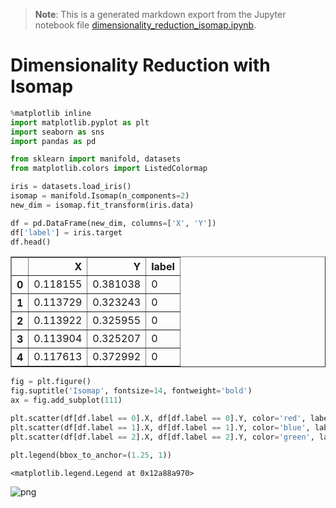>**Note**: This is a generated markdown export from the Jupyter notebook file [dimensionality_reduction_isomap.ipynb](dimensionality_reduction_isomap.ipynb).

# Dimensionality Reduction with Isomap


```python
%matplotlib inline
import matplotlib.pyplot as plt
import seaborn as sns
import pandas as pd

from sklearn import manifold, datasets
from matplotlib.colors import ListedColormap

```


```python
iris = datasets.load_iris()
isomap = manifold.Isomap(n_components=2)
new_dim = isomap.fit_transform(iris.data)
```


```python
df = pd.DataFrame(new_dim, columns=['X', 'Y'])
df['label'] = iris.target
df.head()
```




<div>
<table border="1" class="dataframe">
  <thead>
    <tr style="text-align: right;">
      <th></th>
      <th>X</th>
      <th>Y</th>
      <th>label</th>
    </tr>
  </thead>
  <tbody>
    <tr>
      <th>0</th>
      <td>0.118155</td>
      <td>0.381038</td>
      <td>0</td>
    </tr>
    <tr>
      <th>1</th>
      <td>0.113729</td>
      <td>0.323243</td>
      <td>0</td>
    </tr>
    <tr>
      <th>2</th>
      <td>0.113922</td>
      <td>0.325955</td>
      <td>0</td>
    </tr>
    <tr>
      <th>3</th>
      <td>0.113904</td>
      <td>0.325207</td>
      <td>0</td>
    </tr>
    <tr>
      <th>4</th>
      <td>0.117613</td>
      <td>0.372992</td>
      <td>0</td>
    </tr>
  </tbody>
</table>
</div>




```python
fig = plt.figure()
fig.suptitle('Isomap', fontsize=14, fontweight='bold')
ax = fig.add_subplot(111)

plt.scatter(df[df.label == 0].X, df[df.label == 0].Y, color='red', label=iris.target_names[0])
plt.scatter(df[df.label == 1].X, df[df.label == 1].Y, color='blue', label=iris.target_names[1])
plt.scatter(df[df.label == 2].X, df[df.label == 2].Y, color='green', label=iris.target_names[2])

plt.legend(bbox_to_anchor=(1.25, 1))
```




    <matplotlib.legend.Legend at 0x12a88a970>




    
![png](dimensionality_reduction_isomap_files/dimensionality_reduction_isomap_4_1.png)
    
